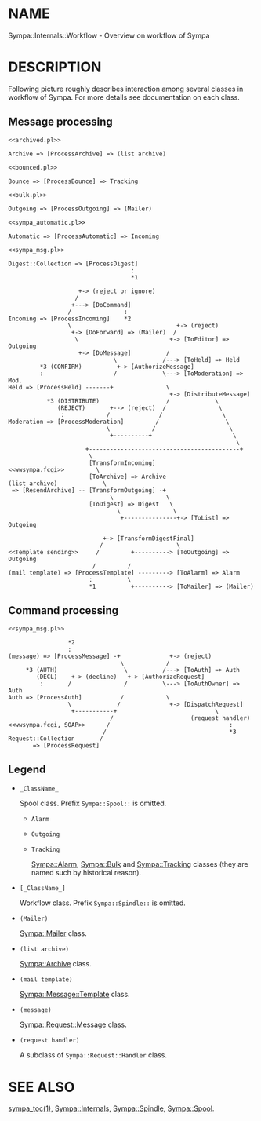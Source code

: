 # NAME

Sympa::Internals::Workflow - Overview on workflow of Sympa

# DESCRIPTION

Following picture roughly describes interaction among several classes in
workflow of Sympa.  For more details see documentation on each class.

## Message processing

    <<archived.pl>>
    
    Archive => [ProcessArchive] => (list archive)
    
    <<bounced.pl>>
    
    Bounce => [ProcessBounce] => Tracking
    
    <<bulk.pl>>
    
    Outgoing => [ProcessOutgoing] => (Mailer)
    
    <<sympa_automatic.pl>>
    
    Automatic => [ProcessAutomatic] => Incoming
    
    <<sympa_msg.pl>>
    
    Digest::Collection => [ProcessDigest]
                                       :
                                       *1
    
                        +-> (reject or ignore)
                       /
                      +---> [DoCommand]
                     /               :
    Incoming => [ProcessIncoming]    *2
                     \                              +-> (reject)
                      +-> [DoForward] => (Mailer)  /
                       \                          +-> [ToEditor] => Outgoing
                        +-> [DoMessage]          /
                                  \             /---> [ToHeld] => Held
             *3 (CONFIRM)          +-> [AuthorizeMessage]
             :                    /             \---> [ToModeration] => Mod.
    Held => [ProcessHeld] -------+               \
                                                  +-> [DistributeMessage]
               *3 (DISTRIBUTE)                   /             \
                  (REJECT)       +--> (reject)  /               \
                   :            /              /                 \
    Moderation => [ProcessModeration]         /                   \
                                \            /                     \
                                 +----------+                       \
                                                                     \
                          +-------------------------------------------+
                           \
                           [TransformIncoming]
    <<wwsympa.fcgi>>         \
                           [ToArchive] => Archive
    (list archive)             \
     => [ResendArchive] -- [TransformOutgoing] -+
                                 \               \
                           [ToDigest] => Digest   \
                                   \               \
                                    +---------------+-> [ToList] => Outgoing
    
                               +-> [TransformDigestFinal]  
                              /                     \
    <<Template sending>>     /         +----------> [ToOutgoing] => Outgoing 
                            /         / 
    (mail template) => [ProcessTemplate] ---------> [ToAlarm] => Alarm
                           :          \
                           *1          +----------> [ToMailer] => (Mailer)

## Command processing

    <<sympa_msg.pl>>
    
                     *2
                     :
    (message) => [ProcessMessage] -+              +-> (reject)
                                    \            /
         *3 (AUTH)                   \          /---> [ToAuth] => Auth
            (DECL)    +-> (decline)   +-> [AuthorizeRequest]
             :       /               /          \---> [ToAuthOwner] => Auth
    Auth => [ProcessAuth]           /            \
                     \             /              +-> [DispatchRequest]
                      +-----------+                            \
                                 /                      (request handler)
    <<wwsympa.fcgi, SOAP>>      /                                  :
                               /                                   *3
    Request::Collection       / 
           => [ProcessRequest]

## Legend

- `_ClassName_`

    Spool class.  Prefix `Sympa::Spool::` is omitted.

    - `Alarm`
    - `Outgoing`
    - `Tracking`

        [Sympa::Alarm](./Sympa-Alarm.3.md), [Sympa::Bulk](./Sympa-Bulk.3.md) and [Sympa::Tracking](./Sympa-Tracking.3.md) classes
        (they are named such by historical reason).

- `[_ClassName_]`

    Workflow class.  Prefix `Sympa::Spindle::` is omitted.

- `(Mailer)`

    [Sympa::Mailer](./Sympa-Mailer.3.md) class.

- `(list archive)`

    [Sympa::Archive](./Sympa-Archive.3.md) class.

- `(mail template)`

    [Sympa::Message::Template](./Sympa-Message-Template.3.md) class.

- `(message)`

    [Sympa::Request::Message](./Sympa-Request-Message.3.md) class.

- `(request handler)`

    A subclass of `Sympa::Request::Handler` class.

# SEE ALSO

[sympa\_toc(1)](./sympa_toc.1.md), [Sympa::Internals](./Sympa-Internals.3.md), [Sympa::Spindle](./Sympa-Spindle.3.md), [Sympa::Spool](./Sympa-Spool.3.md).
